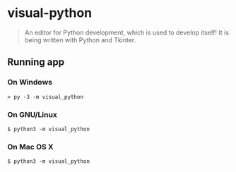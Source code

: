# visual-python

> An editor for Python development, which is used to develop itself!
It is being written with Python and Tkinter.

## Running app

### On Windows

```shell
> py -3 -m visual_python
```

### On GNU/Linux

```shell
$ python3 -m visual_python
```

### On Mac OS X

```shell
$ python3 -m visual_python
```
